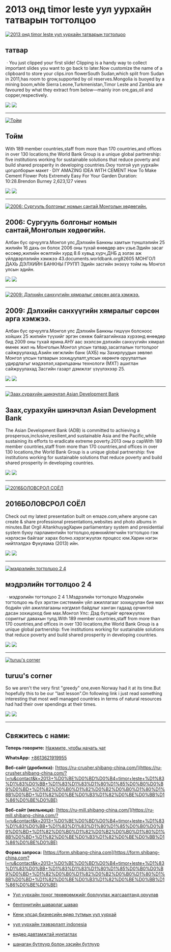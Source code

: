 # 2013 онд timor leste уул уурхайн татварын тогтолцоо

<a href="https://swt.shibang-china.com/?l=ru&img&k=2013+%D0%BE%D0%BD%D0%B4+timor+leste+%D1%83%D1%83%D0%BB+%D1%83%D1%83%D1%80%D1%85%D0%B0%D0%B9%D0%BD+%D1%82%D0%B0%D1%82%D0%B2%D0%B0%D1%80%D1%8B%D0%BD+%D1%82%D0%BE%D0%B3%D1%82%D0%BE%D0%BB%D1%86%D0%BE%D0%BE" target="_blank">![2013 онд timor leste уул уурхайн татварын тогтолцоо](http://static.shibang-china.com/all-800x300/631.jpg)</a>

## татвар
&nbsp;&#0183;&#32;You just clipped your first slide! Clipping is a handy way to collect important slides you want to go back to later.Now customize the name of a clipboard to store your clips.iron flowerSouth Sudan,which split from Sudan in 2011,has room to grow,supported by oil reserves.Mongolia is buoyed by a mining boom,while Sierra Leone,Turkmenistan,Timor Leste and Zambia are favoured by what they extract from below—mainly iron ore,gas,oil and copper,respectively.


<a href="https://whatsapp.shibangsoft.com/WhatsApp.php" target="_blank" title="WhatsApp">![](http://static.shibang-china.com/icon/whatsapp.png)</a> <a href="https://swt.shibang-china.com/?l=ru&icon&k=2013+%D0%BE%D0%BD%D0%B4+timor+leste+%D1%83%D1%83%D0%BB+%D1%83%D1%83%D1%80%D1%85%D0%B0%D0%B9%D0%BD+%D1%82%D0%B0%D1%82%D0%B2%D0%B0%D1%80%D1%8B%D0%BD+%D1%82%D0%BE%D0%B3%D1%82%D0%BE%D0%BB%D1%86%D0%BE%D0%BE" target="_blank">![](http://static.shibang-china.com/icon/chat-ru.png)</a>

---

<a href="https://swt.shibang-china.com/?l=ru&img&k=2013+%D0%BE%D0%BD%D0%B4+timor+leste+%D1%83%D1%83%D0%BB+%D1%83%D1%83%D1%80%D1%85%D0%B0%D0%B9%D0%BD+%D1%82%D0%B0%D1%82%D0%B2%D0%B0%D1%80%D1%8B%D0%BD+%D1%82%D0%BE%D0%B3%D1%82%D0%BE%D0%BB%D1%86%D0%BE%D0%BE" target="_blank">![Тойм](http://static.shibang-china.com/all-800x300/164.jpg)</a>

## Тойм
With 189 member countries,staff from more than 170 countries,and offices in over 130 locations,the World Bank Group is a unique global partnership: five institutions working for sustainable solutions that reduce poverty and build shared prosperity in developing countries.Оюу толгой уул уурхайн цогцолборын макет&nbsp;&#0183;&#32;DIY AMAZING IDEA WITH CEMENT How To Make Cement Flower Pots Extremely Easy For Your Garden Duration: 10:28.Brendon Burney 2,623,127 views


<a href="https://whatsapp.shibangsoft.com/WhatsApp.php" target="_blank" title="WhatsApp">![](http://static.shibang-china.com/icon/whatsapp.png)</a> <a href="https://swt.shibang-china.com/?l=ru&icon&k=2013+%D0%BE%D0%BD%D0%B4+timor+leste+%D1%83%D1%83%D0%BB+%D1%83%D1%83%D1%80%D1%85%D0%B0%D0%B9%D0%BD+%D1%82%D0%B0%D1%82%D0%B2%D0%B0%D1%80%D1%8B%D0%BD+%D1%82%D0%BE%D0%B3%D1%82%D0%BE%D0%BB%D1%86%D0%BE%D0%BE" target="_blank">![](http://static.shibang-china.com/icon/chat-ru.png)</a>

---

<a href="https://swt.shibang-china.com/?l=ru&img&k=2013+%D0%BE%D0%BD%D0%B4+timor+leste+%D1%83%D1%83%D0%BB+%D1%83%D1%83%D1%80%D1%85%D0%B0%D0%B9%D0%BD+%D1%82%D0%B0%D1%82%D0%B2%D0%B0%D1%80%D1%8B%D0%BD+%D1%82%D0%BE%D0%B3%D1%82%D0%BE%D0%BB%D1%86%D0%BE%D0%BE" target="_blank">![2006: Сургууль болгоныг номын сантай,Монголын хөдөөгийн.](http://static.shibang-china.com/all-800x300/512.jpg)</a>

## 2006: Сургууль болгоныг номын сантай,Монголын хөдөөгийн.
Албан бус орчуулга.Монгол улс,Дэлхийн Банкны хамтын түншлэлийн 25 жилийн 16 дахь он болох 2006 оны тухай өнөөдөр авч үзье.Эдийн засаг өссөөр,жилийн өсөлтийн хурд 8.6 хувьд хүрч,ДНБ д эзлэх аж үйлдвэрлэлийн хэмжээ 43.documents.worldbank.org82605 МОНГОЛ ДАХЬ ДЭЛХИЙН БАНКНЫ ГРУПП Эдийн засгийн энэхүү тойм нь Монгол улсын эдийн.


<a href="https://whatsapp.shibangsoft.com/WhatsApp.php" target="_blank" title="WhatsApp">![](http://static.shibang-china.com/icon/whatsapp.png)</a> <a href="https://swt.shibang-china.com/?l=ru&icon&k=2013+%D0%BE%D0%BD%D0%B4+timor+leste+%D1%83%D1%83%D0%BB+%D1%83%D1%83%D1%80%D1%85%D0%B0%D0%B9%D0%BD+%D1%82%D0%B0%D1%82%D0%B2%D0%B0%D1%80%D1%8B%D0%BD+%D1%82%D0%BE%D0%B3%D1%82%D0%BE%D0%BB%D1%86%D0%BE%D0%BE" target="_blank">![](http://static.shibang-china.com/icon/chat-ru.png)</a>

---

<a href="https://swt.shibang-china.com/?l=ru&img&k=2013+%D0%BE%D0%BD%D0%B4+timor+leste+%D1%83%D1%83%D0%BB+%D1%83%D1%83%D1%80%D1%85%D0%B0%D0%B9%D0%BD+%D1%82%D0%B0%D1%82%D0%B2%D0%B0%D1%80%D1%8B%D0%BD+%D1%82%D0%BE%D0%B3%D1%82%D0%BE%D0%BB%D1%86%D0%BE%D0%BE" target="_blank">![2009: Дэлхийн санхүүгийн хямралыг сөрсөн арга хэмжээ.](http://static.shibang-china.com/all-800x300/1508.jpg)</a>

## 2009: Дэлхийн санхүүгийн хямралыг сөрсөн арга хэмжээ.
Албан бус орчуулга.Монгол улс Дэлхийн Банкны гишүүн болсноос хойших 25 жилийн түүхийг эргэн сөхөж байгаагийнхаа хүрээнд өнөөдөр бид 2009 оны тухай ярина.АНУ аас эхэлсэн дэлхийн санхүүгийн хямрал өмнөх жил нь Монголын.Монгол улсын татвар,засаглалын тогтолцоог сайжруулахад.Азийн хөгжлийн банк (АХБ) ны Захирлуудын зөвлөл Монгол улсын татварын зохицуулалт,улсын хөрөнгө оруулалтын удирдлагыг мэдээлэл,харилцааны технологи (МХТ) ашиглан сайжруулахад Засгийн газарт дэмжлэг үзүүлэхээр 25.


<a href="https://whatsapp.shibangsoft.com/WhatsApp.php" target="_blank" title="WhatsApp">![](http://static.shibang-china.com/icon/whatsapp.png)</a> <a href="https://swt.shibang-china.com/?l=ru&icon&k=2013+%D0%BE%D0%BD%D0%B4+timor+leste+%D1%83%D1%83%D0%BB+%D1%83%D1%83%D1%80%D1%85%D0%B0%D0%B9%D0%BD+%D1%82%D0%B0%D1%82%D0%B2%D0%B0%D1%80%D1%8B%D0%BD+%D1%82%D0%BE%D0%B3%D1%82%D0%BE%D0%BB%D1%86%D0%BE%D0%BE" target="_blank">![](http://static.shibang-china.com/icon/chat-ru.png)</a>

---

<a href="https://swt.shibang-china.com/?l=ru&img&k=2013+%D0%BE%D0%BD%D0%B4+timor+leste+%D1%83%D1%83%D0%BB+%D1%83%D1%83%D1%80%D1%85%D0%B0%D0%B9%D0%BD+%D1%82%D0%B0%D1%82%D0%B2%D0%B0%D1%80%D1%8B%D0%BD+%D1%82%D0%BE%D0%B3%D1%82%D0%BE%D0%BB%D1%86%D0%BE%D0%BE" target="_blank">![Заах,сурахуйн шинэчлэл Asian Development Bank](http://static.shibang-china.com/all-800x300/697.jpg)</a>

## Заах,сурахуйн шинэчлэл Asian Development Bank
The Asian Development Bank (ADB) is committed to achieving a prosperous,inclusive,resilient,and sustainable Asia and the Pacific,while sustaining its efforts to eradicate extreme poverty.2013 оны р сарWith 189 member countries,staff from more than 170 countries,and offices in over 130 locations,the World Bank Group is a unique global partnership: five institutions working for sustainable solutions that reduce poverty and build shared prosperity in developing countries.


<a href="https://whatsapp.shibangsoft.com/WhatsApp.php" target="_blank" title="WhatsApp">![](http://static.shibang-china.com/icon/whatsapp.png)</a> <a href="https://swt.shibang-china.com/?l=ru&icon&k=2013+%D0%BE%D0%BD%D0%B4+timor+leste+%D1%83%D1%83%D0%BB+%D1%83%D1%83%D1%80%D1%85%D0%B0%D0%B9%D0%BD+%D1%82%D0%B0%D1%82%D0%B2%D0%B0%D1%80%D1%8B%D0%BD+%D1%82%D0%BE%D0%B3%D1%82%D0%BE%D0%BB%D1%86%D0%BE%D0%BE" target="_blank">![](http://static.shibang-china.com/icon/chat-ru.png)</a>

---

<a href="https://swt.shibang-china.com/?l=ru&img&k=2013+%D0%BE%D0%BD%D0%B4+timor+leste+%D1%83%D1%83%D0%BB+%D1%83%D1%83%D1%80%D1%85%D0%B0%D0%B9%D0%BD+%D1%82%D0%B0%D1%82%D0%B2%D0%B0%D1%80%D1%8B%D0%BD+%D1%82%D0%BE%D0%B3%D1%82%D0%BE%D0%BB%D1%86%D0%BE%D0%BE" target="_blank">![2016БОЛОВСРОЛ СОЁЛ](http://static.shibang-china.com/all-800x300/107.jpg)</a>

## 2016БОЛОВСРОЛ СОЁЛ
Check out my latest presentation built on emaze.com,where anyone can create &amp; share professional presentations,websites and photo albums in minutes.Bat Orgil AltankhuyagХарин parliamentary system and presidential system буюу парламентийн тогтолцоо,ерөнхийлөгчийн тогтолцоо гэж нэрлэсэн байгааг харах болно.хэрэгжүүлэх процесс юм.Харин нэгэн нийтлэлдээ Фукуяама (2013) ийн.


<a href="https://whatsapp.shibangsoft.com/WhatsApp.php" target="_blank" title="WhatsApp">![](http://static.shibang-china.com/icon/whatsapp.png)</a> <a href="https://swt.shibang-china.com/?l=ru&icon&k=2013+%D0%BE%D0%BD%D0%B4+timor+leste+%D1%83%D1%83%D0%BB+%D1%83%D1%83%D1%80%D1%85%D0%B0%D0%B9%D0%BD+%D1%82%D0%B0%D1%82%D0%B2%D0%B0%D1%80%D1%8B%D0%BD+%D1%82%D0%BE%D0%B3%D1%82%D0%BE%D0%BB%D1%86%D0%BE%D0%BE" target="_blank">![](http://static.shibang-china.com/icon/chat-ru.png)</a>

---

<a href="https://swt.shibang-china.com/?l=ru&img&k=2013+%D0%BE%D0%BD%D0%B4+timor+leste+%D1%83%D1%83%D0%BB+%D1%83%D1%83%D1%80%D1%85%D0%B0%D0%B9%D0%BD+%D1%82%D0%B0%D1%82%D0%B2%D0%B0%D1%80%D1%8B%D0%BD+%D1%82%D0%BE%D0%B3%D1%82%D0%BE%D0%BB%D1%86%D0%BE%D0%BE" target="_blank">![мэдрэлийн тогтолцоо 2 4](http://static.shibang-china.com/all-800x300/1159.jpg)</a>

## мэдрэлийн тогтолцоо 2 4
&nbsp;&#0183;&#32;мэдрэлийн тогтолцоо 2 4 1.Мэдрэлийн тогтолцоо Мэдрэлийн тогтолцоо нь бүх эрхтэн системийн үйл ажиллагааг зохицуулан бие мах бодийн үйл ажиллагааны нэгдмэл байдлыг ханган гадаад орчинтой дасан зохицоход бие мах.Монгол Улс: Дэд бүтцийг өргөжүүлэх сорилтыг давахын тулд.With 189 member countries,staff from more than 170 countries,and offices in over 130 locations,the World Bank Group is a unique global partnership: five institutions working for sustainable solutions that reduce poverty and build shared prosperity in developing countries.


<a href="https://whatsapp.shibangsoft.com/WhatsApp.php" target="_blank" title="WhatsApp">![](http://static.shibang-china.com/icon/whatsapp.png)</a> <a href="https://swt.shibang-china.com/?l=ru&icon&k=2013+%D0%BE%D0%BD%D0%B4+timor+leste+%D1%83%D1%83%D0%BB+%D1%83%D1%83%D1%80%D1%85%D0%B0%D0%B9%D0%BD+%D1%82%D0%B0%D1%82%D0%B2%D0%B0%D1%80%D1%8B%D0%BD+%D1%82%D0%BE%D0%B3%D1%82%D0%BE%D0%BB%D1%86%D0%BE%D0%BE" target="_blank">![](http://static.shibang-china.com/icon/chat-ru.png)</a>

---

<a href="https://swt.shibang-china.com/?l=ru&img&k=2013+%D0%BE%D0%BD%D0%B4+timor+leste+%D1%83%D1%83%D0%BB+%D1%83%D1%83%D1%80%D1%85%D0%B0%D0%B9%D0%BD+%D1%82%D0%B0%D1%82%D0%B2%D0%B0%D1%80%D1%8B%D0%BD+%D1%82%D0%BE%D0%B3%D1%82%D0%BE%D0%BB%D1%86%D0%BE%D0%BE" target="_blank">![turuu's corner](http://static.shibang-china.com/all-800x300/722.jpg)</a>

## turuu's corner
So we aren't the very first &quot;greedy&quot; one,even Norway had it at its time.But hopefully this to be our &quot;last lesson&quot;.On following link i just read something interesting that most well managed countries in terms of natural resources had had their over spendings at their times.

<a href="https://whatsapp.shibangsoft.com/WhatsApp.php" target="_blank" title="WhatsApp">![](http://static.shibang-china.com/icon/whatsapp.png)</a> <a href="https://swt.shibang-china.com/?l=ru&icon&k=2013+%D0%BE%D0%BD%D0%B4+timor+leste+%D1%83%D1%83%D0%BB+%D1%83%D1%83%D1%80%D1%85%D0%B0%D0%B9%D0%BD+%D1%82%D0%B0%D1%82%D0%B2%D0%B0%D1%80%D1%8B%D0%BD+%D1%82%D0%BE%D0%B3%D1%82%D0%BE%D0%BB%D1%86%D0%BE%D0%BE" target="_blank">![](http://static.shibang-china.com/icon/chat-ru.png)</a>

---
## Свяжитесь с нами:

**Теперь говорите:** [Нажмите, чтобы начать чат](https://swt.shibang-china.com?l=ru&contact&k=2013+%D0%BE%D0%BD%D0%B4+timor+leste+%D1%83%D1%83%D0%BB+%D1%83%D1%83%D1%80%D1%85%D0%B0%D0%B9%D0%BD+%D1%82%D0%B0%D1%82%D0%B2%D0%B0%D1%80%D1%8B%D0%BD+%D1%82%D0%BE%D0%B3%D1%82%D0%BE%D0%BB%D1%86%D0%BE%D0%BE)

**WhatsApp:**  [+8613621919955](https://whatsapp.shibangsoft.com/WhatsApp.php)

**Веб-сайт (дробилка):** [https://ru-crusher.shibang-china.com/](https://ru-crusher.shibang-china.com/?l=ru&contact&k=2013+%D0%BE%D0%BD%D0%B4+timor+leste+%D1%83%D1%83%D0%BB+%D1%83%D1%83%D1%80%D1%85%D0%B0%D0%B9%D0%BD+%D1%82%D0%B0%D1%82%D0%B2%D0%B0%D1%80%D1%8B%D0%BD+%D1%82%D0%BE%D0%B3%D1%82%D0%BE%D0%BB%D1%86%D0%BE%D0%BE)

**Веб-сайт (мельница):** [https://ru-mill.shibang-china.com/](https://ru-mill.shibang-china.com/?l=ru&contact&k=2013+%D0%BE%D0%BD%D0%B4+timor+leste+%D1%83%D1%83%D0%BB+%D1%83%D1%83%D1%80%D1%85%D0%B0%D0%B9%D0%BD+%D1%82%D0%B0%D1%82%D0%B2%D0%B0%D1%80%D1%8B%D0%BD+%D1%82%D0%BE%D0%B3%D1%82%D0%BE%D0%BB%D1%86%D0%BE%D0%BE)

**Форма запроса:** [https://form.shibang-china.com](https://form.shibang-china.com?l=ru&contact&k=2013+%D0%BE%D0%BD%D0%B4+timor+leste+%D1%83%D1%83%D0%BB+%D1%83%D1%83%D1%80%D1%85%D0%B0%D0%B9%D0%BD+%D1%82%D0%B0%D1%82%D0%B2%D0%B0%D1%80%D1%8B%D0%BD+%D1%82%D0%BE%D0%B3%D1%82%D0%BE%D0%BB%D1%86%D0%BE%D0%BE)

* [Уул уурхайн тоног төхөөрөмжийг борлуулах жагсаалтанд оруулав](../127/%D0%A3%D1%83%D0%BB%20%D1%83%D1%83%D1%80%D1%85%D0%B0%D0%B9%D0%BD%20%D1%82%D0%BE%D0%BD%D0%BE%D0%B3%20%D1%82%D3%A9%D1%85%D3%A9%D3%A9%D1%80%D3%A9%D0%BC%D0%B6%D0%B8%D0%B9%D0%B3%20%D0%B1%D0%BE%D1%80%D0%BB%D1%83%D1%83%D0%BB%D0%B0%D1%85%20%D0%B6%D0%B0%D0%B3%D1%81%D0%B0%D0%B0%D0%BB%D1%82%D0%B0%D0%BD%D0%B4%20%D0%BE%D1%80%D1%83%D1%83%D0%BB%D0%B0%D0%B2.md)

* [бентонитийн шаварлаг шавар](../130/%D0%B1%D0%B5%D0%BD%D1%82%D0%BE%D0%BD%D0%B8%D1%82%D0%B8%D0%B9%D0%BD%20%D1%88%D0%B0%D0%B2%D0%B0%D1%80%D0%BB%D0%B0%D0%B3%20%D1%88%D0%B0%D0%B2%D0%B0%D1%80.md)

* [Кени улсад бизнесийн өдөр тутмын уул уурхай](../129/%D0%9A%D0%B5%D0%BD%D0%B8%20%D1%83%D0%BB%D1%81%D0%B0%D0%B4%20%D0%B1%D0%B8%D0%B7%D0%BD%D0%B5%D1%81%D0%B8%D0%B9%D0%BD%20%D3%A9%D0%B4%D3%A9%D1%80%20%D1%82%D1%83%D1%82%D0%BC%D1%8B%D0%BD%20%D1%83%D1%83%D0%BB%20%D1%83%D1%83%D1%80%D1%85%D0%B0%D0%B9.md)

* [уул уурхайн тээвэрлэлт indonesia](../127/%D1%83%D1%83%D0%BB%20%D1%83%D1%83%D1%80%D1%85%D0%B0%D0%B9%D0%BD%20%D1%82%D1%8D%D1%8D%D0%B2%D1%8D%D1%80%D0%BB%D1%8D%D0%BB%D1%82%20indonesia.md)

* [өндөр давтамжтай нунтаглах](../128/%D3%A9%D0%BD%D0%B4%D3%A9%D1%80%20%D0%B4%D0%B0%D0%B2%D1%82%D0%B0%D0%BC%D0%B6%D1%82%D0%B0%D0%B9%20%D0%BD%D1%83%D0%BD%D1%82%D0%B0%D0%B3%D0%BB%D0%B0%D1%85.md)

* [шанаган бутлуур болон зэсийн бутлуур](../129/%D1%88%D0%B0%D0%BD%D0%B0%D0%B3%D0%B0%D0%BD%20%D0%B1%D1%83%D1%82%D0%BB%D1%83%D1%83%D1%80%20%D0%B1%D0%BE%D0%BB%D0%BE%D0%BD%20%D0%B7%D1%8D%D1%81%D0%B8%D0%B9%D0%BD%20%D0%B1%D1%83%D1%82%D0%BB%D1%83%D1%83%D1%80.md)